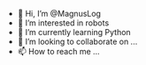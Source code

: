 - 👋 Hi, I’m @MagnusLog
- 👀 I’m interested in robots
- 🌱 I’m currently learning Python
- 💞️ I’m looking to collaborate on ...
- 📫 How to reach me ...

<!---
MagnusLog/MagnusLog is a ✨ special ✨ repository because its `README.md` (this file) appears on your GitHub profile.
You can click the Preview link to take a look at your changes.
--->
